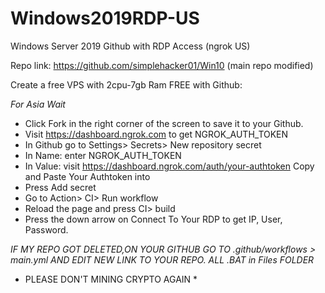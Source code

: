# Windows2019RDP-US
Windows Server 2019 Github with RDP Access (ngrok US) 

Repo link: https://github.com/simplehacker01/Win10 (main repo modified)

Create a free VPS with 2cpu-7gb Ram FREE with Github:

*For Asia Wait*

+ Click Fork in the right corner of the screen to save it to your Github.
+ Visit https://dashboard.ngrok.com to get NGROK_AUTH_TOKEN
+ In Github go to Settings> Secrets> New repository secret
+ In Name: enter NGROK_AUTH_TOKEN
+ In Value: visit https://dashboard.ngrok.com/auth/your-authtoken Copy and Paste Your Authtoken into
+ Press Add secret
+ Go to Action> CI> Run workflow
+ Reload the page and press CI> build
+ Press the down arrow on Connect To Your RDP to get IP, User, Password.

*IF MY REPO GOT DELETED,ON YOUR GITHUB GO TO .github/workflows > main.yml AND EDIT NEW LINK TO YOUR REPO. ALL .BAT in Files FOLDER* 
* PLEASE DON'T MINING CRYPTO AGAIN *

